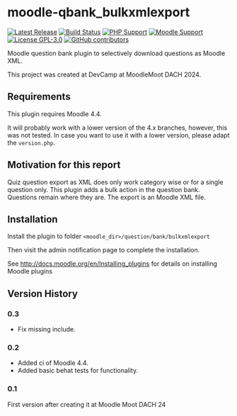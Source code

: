 # moodle-qbank_bulkxmlexport

[![Latest Release](https://img.shields.io/github/v/release/bfh/moodle-qbank_bulkxmlexport?sort=semver&color=orange)](https://github.com/bfh/moodle-qbank_bulkxmlexport/releases)
[![Build Status](https://github.com/bfh/moodle-qbank_bulkxmlexport/workflows/Moodle%20Plugin%20CI/badge.svg?branch=main)](https://github.com/bfh/moodle-qbank_bulkxmlexport/actions?query=workflow%3A%22Moodle+Plugin+CI%22+branch%3Amain)
[![PHP Support](https://img.shields.io/badge/php-8.1--8.3-blue)](https://github.com/bfh/moodle-qbank_bulkxmlexport/actions)
[![Moodle Support](https://img.shields.io/badge/Moodle-4.4+-orange)](https://github.com/bfh/moodle-qbank_bulkxmlexport/actions)
[![License GPL-3.0](https://img.shields.io/github/license/bfh/moodle-qbank_bulkxmlexport?color=lightgrey)](https://github.com/bfh/moodle-qbank_bulkxmlexport/blob/main/LICENSE)
[![GitHub contributors](https://img.shields.io/github/contributors/bfh/moodle-qbank_bulkxmlexport)](https://github.com/bfh/moodle-qbank_bulkxmlexport/graphs/contributors)

Moodle question bank plugin to selectively download questions as Moodle XML.

This project was created at DevCamp at MoodleMoot DACH 2024.


## Requirements

This plugin requires Moodle 4.4.

It will probably work with a lower version of the 4.x branches, however, this was not tested. In case you want to use it with a lower version, please adapt the `version.php`.

## Motivation for this report

Quiz question export as XML does only work category wise or for a single question only. This plugin adds a bulk action in the question bank. Questions remain where they are.
The export is an Moodle XML file.

## Installation

Install the plugin to folder `<moodle_dir>/question/bank/bulkxmlexport`

Then visit the admin notification page to complete the installation.

See http://docs.moodle.org/en/Installing_plugins for details on installing Moodle plugins

## Version History

### 0.3

- Fix missing include.

### 0.2

- Added ci of Moodle 4.4.
- Added basic behat tests for functionality.

### 0.1

First version after creating it at Moodle Moot DACH 24